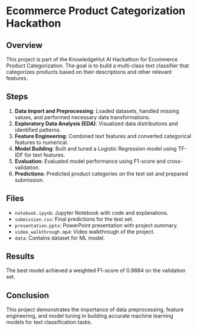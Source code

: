 # Ecommerce Product Categorization Hackathon

## Overview

This project is part of the KnowledgeHut AI Hackathon for Ecommerce Product Categorization. The goal is to build a multi-class text classifier that categorizes products based on their descriptions and other relevant features.

## Steps

1. **Data Import and Preprocessing**: Loaded datasets, handled missing values, and performed necessary data transformations.
2. **Exploratory Data Analysis (EDA)**: Visualized data distributions and identified patterns.
3. **Feature Engineering**: Combined text features and converted categorical features to numerical.
4. **Model Building**: Built and tuned a Logistic Regression model using TF-IDF for text features.
5. **Evaluation**: Evaluated model performance using F1-score and cross-validation.
6. **Predictions**: Predicted product categories on the test set and prepared submission.

## Files

- `notebook.ipynb`: Jupyter Notebook with code and explanations.
- `submission.csv`: Final predictions for the test set.
- `presentation.pptx`: PowerPoint presentation with project summary.
- `video_walkthrough.mp4`: Video walkthrough of the project.
- `data`: Contains dataset for ML model.

## Results

The best model achieved a weighted F1-score of 0.9884 on the validation set.

## Conclusion

This project demonstrates the importance of data preprocessing, feature engineering, and model tuning in building accurate machine learning models for text classification tasks.
